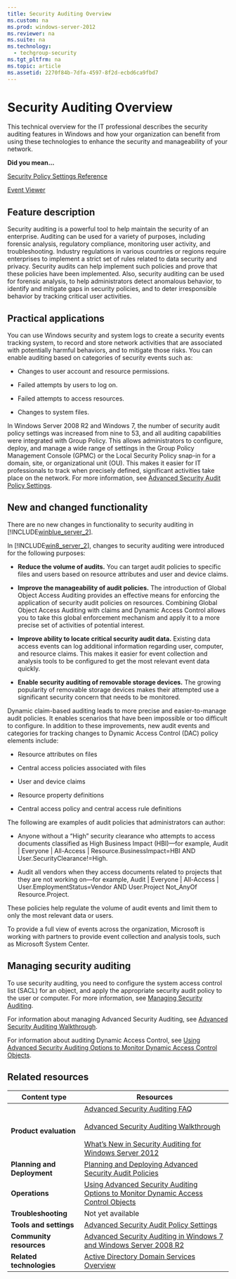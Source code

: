 ```yaml
---
title: Security Auditing Overview
ms.custom: na
ms.prod: windows-server-2012
ms.reviewer: na
ms.suite: na
ms.technology: 
  - techgroup-security
ms.tgt_pltfrm: na
ms.topic: article
ms.assetid: 2270f84b-7dfa-4597-8f2d-ecbd6ca9fbd7
---
```

# Security Auditing Overview
This technical overview for the IT professional describes the security auditing features in Windows and how your organization can benefit from using these technologies to enhance the security and manageability of your network.

**Did you mean…**

[Security Policy Settings Reference](Security-Policy-Settings-Reference.md)

[Event Viewer](http://go.microsoft.com/fwlink/?LinkId=234764)

## <a name="BKMK_OVER"></a>Feature description
Security auditing is a powerful tool to help maintain the security of an enterprise. Auditing can be used for a variety of purposes, including forensic analysis, regulatory compliance, monitoring user activity, and troubleshooting. Industry regulations in various countries or regions require enterprises to implement a strict set of rules related to data security and privacy. Security audits can help implement such policies and prove that these policies have been implemented. Also, security auditing can be used for forensic analysis, to help administrators detect anomalous behavior, to identify and mitigate gaps in security policies, and to deter irresponsible behavior by tracking critical user activities.

## <a name="BKMK_APP"></a>Practical applications
You can use Windows security and system logs to create a security events tracking system, to record and store network activities that are associated with potentially harmful behaviors, and to mitigate those risks. You can enable auditing based on categories of security events such as:

-   Changes to user account and resource permissions.

-   Failed attempts by users to log on.

-   Failed attempts to access resources.

-   Changes to system files.

In Windows Server 2008 R2 and Windows 7, the number of security audit policy settings was increased from nine to 53, and all auditing capabilities were integrated with Group Policy. This allows administrators to configure, deploy, and manage a wide range of settings in the Group Policy Management Console \(GPMC\) or the Local Security Policy snap\-in for a domain, site, or organizational unit \(OU\). This makes it easier for IT professionals to track when precisely defined, significant activities take place on the network. For more information, see [Advanced Security Audit Policy Settings](Advanced-Security-Audit-Policy-Settings.md).

## New and changed functionality
There are no new changes in functionality to security auditing in [!INCLUDE[winblue_server_2](includes/winblue_server_2_md.md)].

In [!INCLUDE[win8_server_2](includes/win8_server_2_md.md)], changes to security auditing were introduced for the following purposes:

-   **Reduce the volume of audits.** You can target audit policies to specific files and users based on resource attributes and user and device claims.

-   **Improve the manageability of audit policies.** The introduction of Global Object Access Auditing provides an effective means for enforcing the application of security audit policies on resources. Combining Global Object Access Auditing with claims and Dynamic Access Control allows you to take this global enforcement mechanism and apply it to a more precise set of activities of potential interest.

-   **Improve ability to locate critical security audit data.** Existing data access events can log additional information regarding user, computer, and resource claims. This makes it easier for event collection and analysis tools to be configured to get the most relevant event data quickly.

-   **Enable security auditing of removable storage devices.** The growing popularity of removable storage devices makes their attempted use a significant security concern that needs to be monitored.

Dynamic claim\-based auditing leads to more precise and easier\-to\-manage audit policies. It enables scenarios that have been impossible or too difficult to configure. In addition to these improvements, new audit events and categories for tracking changes to Dynamic Access Control \(DAC\) policy elements include:

-   Resource attributes on files

-   Central access policies associated with files

-   User and device claims

-   Resource property definitions

-   Central access policy and central access rule definitions

The following are examples of audit policies that administrators can author:

-   Anyone without a “High” security clearance who attempts to access documents classified as High Business Impact \(HBI\)—for example, Audit | Everyone | All\-Access | Resource.BusinessImpact\=HBI AND User.SecurityClearance\!\=High.

-   Audit all vendors when they access documents related to projects that they are not working on—for example, Audit | Everyone | All\-Access | User.EmploymentStatus\=Vendor AND User.Project Not\_AnyOf Resource.Project.

These policies help regulate the volume of audit events and limit them to only the most relevant data or users.

To provide a full view of events across the organization, Microsoft is working with partners to provide event collection and analysis tools, such as Microsoft System Center.

## Managing security auditing
To use security auditing, you need to configure the system access control list \(SACL\) for an object, and apply the appropriate security audit policy to the user or computer. For more information, see [Managing Security Auditing](http://technet.microsoft.com/library/cc771475.aspx).

For information about managing Advanced Security Auditing, see [Advanced Security Auditing Walkthrough](Advanced-Security-Auditing-Walkthrough.md).

For information about auditing Dynamic Access Control, see [Using Advanced Security Auditing Options to Monitor Dynamic Access Control Objects](Using-Advanced-Security-Auditing-Options-to-Monitor-Dynamic-Access-Control-Objects.md).

## Related resources

|Content type|Resources|
|----------------|-------------|
|**Product evaluation**|[Advanced Security Auditing FAQ](Advanced-Security-Auditing-FAQ.md)<br /><br />[Advanced Security Auditing Walkthrough](Advanced-Security-Auditing-Walkthrough.md)<br /><br />[What’s New in Security Auditing for Windows Server 2012](http://technet.microsoft.com/library/hh849638.aspx)|
|**Planning and Deployment**|[Planning and Deploying Advanced Security Audit Policies](Planning-and-Deploying-Advanced-Security-Audit-Policies.md)|
|**Operations**|[Using Advanced Security Auditing Options to Monitor Dynamic Access Control Objects](Using-Advanced-Security-Auditing-Options-to-Monitor-Dynamic-Access-Control-Objects.md)|
|**Troubleshooting**|Not yet available|
|**Tools and settings**|[Advanced Security Audit Policy Settings](Advanced-Security-Audit-Policy-Settings.md)|
|**Community resources**|[Advanced Security Auditing in Windows 7 and Windows Server 2008 R2](http://social.technet.microsoft.com/wiki/contents/articles/advanced-security-auditing-in-windows-7-and-windows-server-2008-r2.aspx)|
|**Related technologies**|[Active Directory Domain Services Overview](Active-Directory-Domain-Services-Overview.md)|


